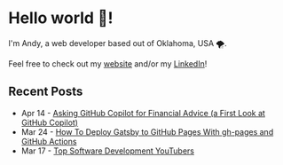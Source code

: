  # Hello world 👋!
 I'm Andy, a web developer based out of Oklahoma, USA 🌪️.

 Feel free to check out my [website](https://andynguyen.dev) and/or my [LinkedIn](https://www.linkedin.com/in/AndyN9/)!

## Recent Posts
<!-- feed start -->
- Apr 14 - [Asking GitHub Copilot for Financial Advice (a First Look at GitHub Copilot)](https://andynguyen.dev/blog/asking-github-copilot-financial-advice-first-look-github-copilot/)
- Mar 24 - [How To Deploy Gatsby to GitHub Pages With gh-pages and GitHub Actions](https://andynguyen.dev/blog/deploy-gatsby-github-pages-gh-pages-github-actions/)
- Mar 17 - [Top Software Development YouTubers](https://andynguyen.dev/blog/top-software-development-youtubers/)
<!-- feed end -->
